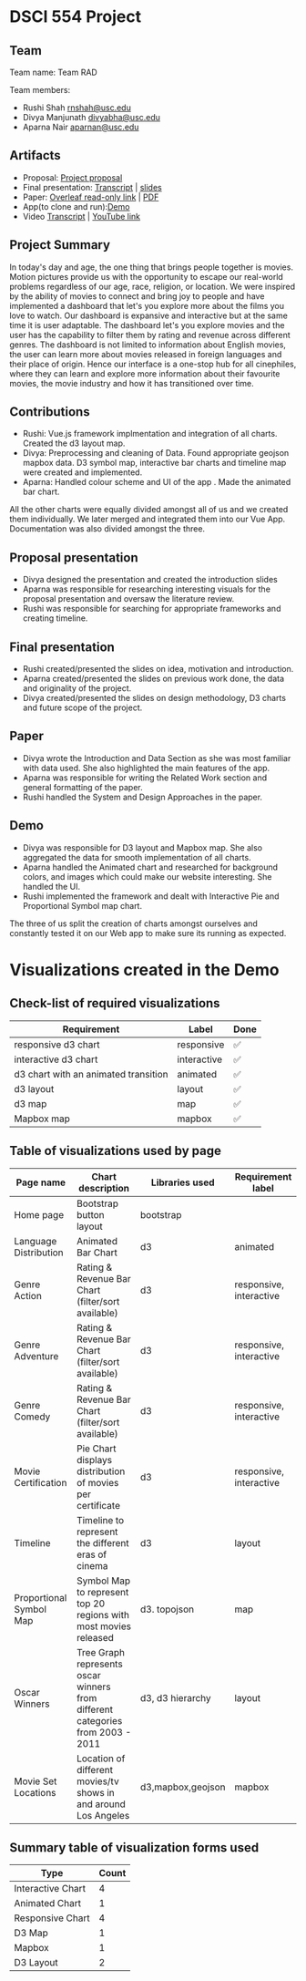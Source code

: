 # DSCI 554 Project

## Team

<!-- 🎒 Complete to include all the information requested. -->

Team name: Team RAD

Team members:

- Rushi Shah <rnshah@usc.edu>
- Divya Manjunath <divyabha@usc.edu>
- Aparna Nair <aparnan@usc.edu>

## Artifacts

<!-- 🎒 Complete and ensure that all the links work! -->

- Proposal: [Project proposal](https://docs.google.com/presentation/d/17FK6inzh8mcIJknUYEwxkjHQZQEqifxKpO76n_ROLDo/edit?usp=sharing)
- Final presentation: [Transcript](presentation/TRANSCRIPT.md) | [slides](presentation/presentation.pdf)
- Paper: [Overleaf read-only link](https://www.overleaf.com/read/ksbwncwftsvq) | [PDF](paper/paper.pdf)
- App(to clone and run):[Demo](demo/)
- Video [Transcript](video/TRANSCRIPT.md) | [YouTube link](https://youtu.be/hl5p8Rft0wo)


## Project Summary

<!-- 🎒 Add a project summary here in 250 words or less. -->
In today's day and age, the one thing that brings people together is movies. Motion pictures provide us with the opportunity to escape our real-world problems regardless of our age, race, religion, or location. We were inspired by the ability of movies to connect and bring joy to people and have implemented a dashboard that let's you explore more about the films you love to watch. 
Our dashboard is expansive and interactive but at the same time it is user adaptable. The dashboard let's you explore movies and the user has the capability to filter them by rating and revenue across different genres. The dashboard is not limited to information about English movies, the user can learn more about movies released in foreign languages and their place of origin.
Hence our interface is a one-stop hub for all cinephiles, where they can learn and explore more information about their favourite movies, the movie industry and how it has transitioned over time. 

## Contributions

<!-- 🎒 Complete for each project member. -->
- Rushi: Vue.js framework implmentation and integration of all charts. Created the d3 layout map.
- Divya: Preprocessing and cleaning of Data. Found appropriate geojson mapbox data. D3 symbol map, interactive bar charts and timeline map were created and implemented.
- Aparna: Handled colour scheme and UI of the app . Made the animated bar chart.

All the other charts were equally divided amongst all of us and we created them individually. We later merged and integrated them into our Vue App. Documentation was also divided amongst the three.


## Proposal presentation

- Divya designed the presentation and created the introduction slides 
- Aparna was responsible for researching interesting visuals for the proposal presentation and oversaw the literature review.
- Rushi was responsible for searching for appropriate frameworks and creating timeline.

## Final presentation

- Rushi created/presented the slides on idea, motivation and introduction.
- Aparna created/presented the slides on previous work done, the data and originality of the project.
- Divya created/presented the slides on design methodology, D3 charts and future scope of the project.

## Paper


- Divya wrote the Introduction and Data Section as she was most familiar with data used. She also highlighted the main features of the app.
- Aparna was responsible for writing the Related Work section and general formatting of the paper.
- Rushi handled the System and Design Approaches in the paper.

## Demo



- Divya was responsible for D3 layout and Mapbox map. She also aggregated the data for smooth implementation of all charts.
- Aparna handled the Animated chart and researched for background colors, and images which could make our website interesting. She handled the UI.
- Rushi implemented the framework and dealt with Interactive Pie and Proportional Symbol map chart.

The three of us split the creation of charts amongst ourselves and constantly tested it on our Web app to make sure its running as expected.

# Visualizations created in the Demo

## Check-list of required visualizations

<!-- 🎒 Complete the table using ✅ or ❌. -->

| Requirement                            | Label        | Done |
| -------------------------------------- | ------------ | ---- |
| responsive d3 chart                    | responsive   |    ✅    |
| interactive d3 chart                   | interactive  |     ✅   |
| d3 chart with an animated transition   | animated     |     ✅   |
| d3 layout                              | layout       |      ✅  |
| d3 map                                 | map          |     ✅   |
| Mapbox map                             | mapbox       |      ✅  |


## Table of visualizations used by page

<!-- 🎒 Complete the table using the Label of the required visualizations. -->

| Page name | Chart description          | Libraries used | Requirement label |
| --------- | -----------------          | -------------- | ----------------- |
| Home page | Bootstrap button layout    | bootstrap   |               |
| Language Distribution |Animated Bar Chart  |d3 | animated |
| Genre Action  |Rating & Revenue Bar Chart (filter/sort available)   |d3  | responsive, interactive  |
| Genre Adventure          |Rating & Revenue Bar Chart (filter/sort available) |d3   | responsive, interactive                    |
|Genre Comedy  |Rating & Revenue Bar Chart (filter/sort available)  |d3  | responsive, interactive   |
|Movie Certification |Pie Chart displays distribution of movies per certificate |d3 |responsive, interactive |
|Timeline |Timeline to represent the different eras of cinema   | d3   | layout |
|Proportional Symbol Map |Symbol Map to represent top 20 regions with most movies released |d3. topojson   | map  |
|Oscar Winners |Tree Graph represents oscar winners from different categories from 2003 - 2011|d3, d3 hierarchy|layout|
|Movie Set Locations |Location of different movies/tv shows in and around Los Angeles  | d3,mapbox,geojson   | mapbox |
## Summary table of visualization forms used

<!-- 🎒 Complete the table . -->

| Type             | Count |
| ---------------- | ----- |
| Interactive Chart | 4     |
| Animated Chart   | 1      |
| Responsive Chart | 4      |
| D3 Map                  |   1   |
| Mapbox                  |   1    |
| D3 Layout                 | 2      |
